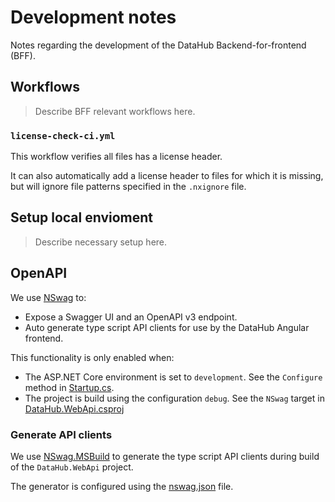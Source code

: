 # Development notes

Notes regarding the development of the DataHub Backend-for-frontend (BFF).

## Workflows

> Describe BFF relevant workflows here.

### `license-check-ci.yml`

This workflow verifies all files has a license header.

It can also automatically add a license header to files for which it is missing, but will ignore file patterns specified in the `.nxignore` file.

## Setup local envioment

> Describe necessary setup here.

## OpenAPI

We use [NSwag](https://github.com/RicoSuter/NSwag) to:

* Expose a Swagger UI and an OpenAPI v3 endpoint.
* Auto generate type script API clients for use by the DataHub Angular frontend.

This functionality is only enabled when:

* The ASP.NET Core environment is set to `development`. See the `Configure` method in [Startup.cs](../source/DataHub.WebApi/Startup.cs).
* The project is build using the configuration `debug`. See the `NSwag` target in [DataHub.WebApi.csproj](../source/DataHub.WebApi/DataHub.WebApi.csproj)

### Generate API clients

We use [NSwag.MSBuild](https://github.com/RicoSuter/NSwag/wiki/NSwag.MSBuild) to generate the type script API clients during build of the `DataHub.WebApi` project.

The generator is configured using the [nswag.json](../source/DataHub.WebApi/nswag.json) file.
